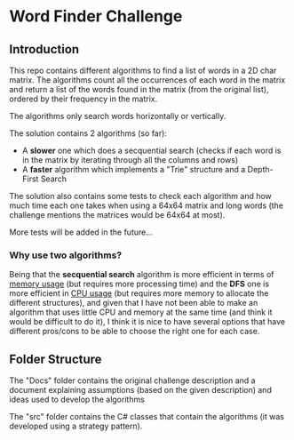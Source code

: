 # Word Finder Challenge

## Introduction
This repo contains different algorithms to find a list of words in a 2D char matrix.
The algorithms count all the occurrences of each word in the matrix and return a list of the words found in the matrix (from the original list), ordered by their frequency in the matrix.

The algorithms only search words horizontally or vertically.

The solution contains 2 algorithms (so far):
  - A **slower** one which does a secquential search (checks if each word is in the matrix by iterating through all the columns and rows)
  - A **faster** algorithm which implements a "Trie" structure and a Depth-First Search

The solution also contains some tests to check each algorithm and how much time each one takes when using a 64x64 matrix and long words (the challenge mentions the matrices would be 64x64 at most).

More tests will be added in the future...

### Why use two algorithms?
Being that the **secquential search** algorithm is more efficient in terms of <ins>memory usage</ins> (but requires more processing time) and the **DFS** one is more efficient in <ins>CPU usage</ins> (but requires more memory to allocate the different structures), and given that I have not been able to make an algorithm that uses little CPU and memory at the same time (and think it would be difficult to do it), I think it is nice to have several options that have different pros/cons to be able to choose the right one for each case. 


## Folder Structure
The "Docs" folder contains the original challenge description and a document explaining assumptions (based on the given description) and ideas used to develop the algorithms

The "src" folder contains the C# classes that contain the algorithms (it was developed using a strategy pattern).

